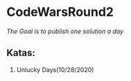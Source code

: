 # CodeWarsRound2

_The Goal is to publish one solution a day_

## Katas:

1. Unlucky Days(10/28/2020)
